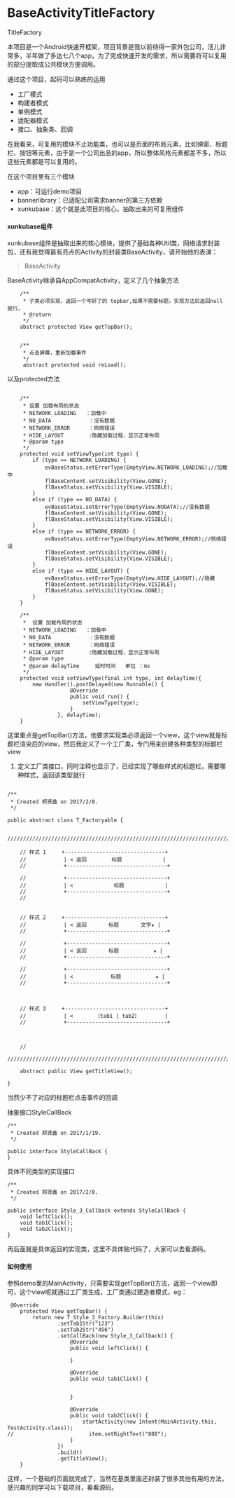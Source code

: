 # BaseActivityTitleFactory
TitleFactory

本项目是一个Android快速开框架，项目背景是我以前待得一家外包公司，活儿非常多，半年做了多达七八个app，为了完成快速开发的需求，所以需要将可以复用的部分提取成公共模块方便调用。

通过这个项目，起码可以熟练的运用
- 工厂模式
- 构建者模式
- 单例模式
- 适配器模式
- 接口、抽象类、回调

在我看来，可复用的模块不止功能类，也可以是页面的布局元素，比如弹窗、标题栏、按钮等元素，由于是一个公司出品的app，所以整体风格元素都差不多，所以这些元素都是可以复用的。


在这个项目里有三个模块
- app：可运行demo项目
- bannerlibrary：已适配公司需求banner的第三方依赖
- xunkubase：这个就是此项目的核心，抽取出来的可复用组件


#### xunkubase组件
xunkubase组件是抽取出来的核心模块，提供了基础各种Util类，网络请求封装包，还有我觉得最有亮点的Activity的封装类BaseActivity，请开始他的表演：

> BaseActivity

BaseActivity继承自AppCompatActivity，定义了几个抽象方法

```
    /**
     * 子类必须实现，返回一个写好了的 topbar,如果不需要标题，实现方法后返回null就行，
     * @return
     */
    abstract protected View getTopBar();

```


```

    /**
     * 点击屏幕，重新加载事件
     */
     abstract protected void reLoad();

```

以及protected方法


```

    /**
     * 设置 加载布局的状态
     * NETWORK_LOADING   ：加载中
     * NO_DATA            ：没有数据
     * NETWORK_ERROR      ：网络错误
     * HIDE_LAYOUT        :隐藏加载过程，显示正常布局
     * @param type
     */
    protected void setViewType(int type) {
        if (type == NETWORK_LOADING) {
            evBaseStatus.setErrorType(EmptyView.NETWORK_LOADING);//加载中
            flBaseContent.setVisibility(View.GONE);
            flBaseStatus.setVisibility(View.VISIBLE);
        }
        else if (type == NO_DATA) {
            evBaseStatus.setErrorType(EmptyView.NODATA);//没有数据
            flBaseContent.setVisibility(View.GONE);
            flBaseStatus.setVisibility(View.VISIBLE);
        }
        else if (type == NETWORK_ERROR) {
            evBaseStatus.setErrorType(EmptyView.NETWORK_ERROR);//网络错误
            flBaseContent.setVisibility(View.GONE);
            flBaseStatus.setVisibility(View.VISIBLE);
        }
        else if (type == HIDE_LAYOUT) {
            evBaseStatus.setErrorType(EmptyView.HIDE_LAYOUT);//隐藏
            flBaseContent.setVisibility(View.VISIBLE);
            flBaseStatus.setVisibility(View.GONE);
        }
    }

    /**
     *  设置 加载布局的状态
     * NETWORK_LOADING   ：加载中
     * NO_DATA            ：没有数据
     * NETWORK_ERROR      ：网络错误
     * HIDE_LAYOUT        :隐藏加载过程，显示正常布局
     * @param type
     * @param delayTime     延时时间   单位 ：ms
     */
    protected void setViewType(final int type, int delayTime){
        new Handler().postDelayed(new Runnable() {
                    @Override
                    public void run() {
                        setViewType(type);
                    }
                }, delayTime);
    }
```


这里重点是getTopBar()方法，他要求实现类必须返回一个view，这个view就是标题栏渲染后的view，然后我定义了一个工厂类，专门用来创建各种类型的标题栏view

1. 定义工厂类接口，同时注释也显示了，已经实现了哪些样式的标题栏，需要哪种样式，返回该类型就行

```

/**
 * Created 郑贤鑫 on 2017/2/8.
 */

public abstract class T_Factoryable {

    ///////////////////////////////////////////////////////////////////////////

    // 样式 1     +--------------------------------+
    //            | < 返回        标题             |
    //            +--------------------------------+

    //            +--------------------------------+
    //            | <             标题             |
    //            +--------------------------------+
    //


    // 样式 2     +--------------------------------+
    //            | < 返回       标题       文字★ |
    //            +--------------------------------+

    //            +--------------------------------+
    //            | < 返回       标题           ★ |
    //            +--------------------------------+

    //            +--------------------------------+
    //            | <            标题           ★ |
    //            +--------------------------------+



    // 样式 3     +--------------------------------+
    //            | <       （tab1 | tab2）        |
    //            +--------------------------------+



    //
    ///////////////////////////////////////////////////////////////////////////

    abstract public View getTitleView();

}

```
当然少不了对应的标题栏点击事件的回调

抽象接口StyleCallBack
```
/**
 * Created 郑贤鑫 on 2017/1/19.
 */

public interface StyleCallBack {
}

```
具体不同类型的实现接口

```
/**
 * Created 郑贤鑫 on 2017/2/8.
 */

public interface Style_3_Callback extends StyleCallBack {
    void leftClick();
    void tab1Click();
    void tab2Click();
}

```

再后面就是具体返回的实现类，这里不具体贴代码了，大家可以去看源码。

#### 如何使用

参照demo里的MainActivity，只需要实现getTopBar()方法，返回一个view即可，这个view呢就通过工厂类生成，工厂类通过建造者模式，eg：

```
 @Override
    protected View getTopBar() {
        return new T_Style_3_Factory.Builder(this)
                .setTab1Str("123")
                .setTab2Str("456")
                .setCallBack(new Style_3_Callback() {
                    @Override
                    public void leftClick() {

                    }

                    @Override
                    public void tab1Click() {


                    }

                    @Override
                    public void tab2Click() {
                        startActivity(new Intent(MainActivity.this, TestActivity.class));
//                        item.setRightText("888");
                    }
                })
                .build()
                .getTitleView();
    }
```

这样，一个基础的页面就完成了，当然在基类里面还封装了很多其他有用的方法，感兴趣的同学可以下载项目，看看源码。










